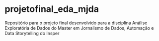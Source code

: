 # projetofinal_eda_mjda
Repositório para o projeto final desenvolvido para a disciplina Análise Exploratória de Dados do Master em Jornalismo de Dados, Automação e Data Storytelling do Insper
